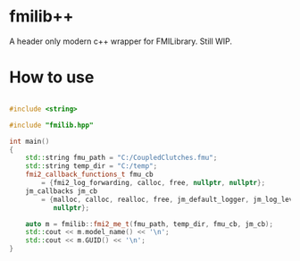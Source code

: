 
# fmilib++

A header only modern c++ wrapper for FMILibrary. Still WIP.

# How to use 

```C++

#include <string>

#include "fmilib.hpp"

int main()
{
    std::string fmu_path = "C:/CoupledClutches.fmu";
    std::string temp_dir = "C:/temp";
    fmi2_callback_functions_t fmu_cb
        = {fmi2_log_forwarding, calloc, free, nullptr, nullptr};
    jm_callbacks jm_cb
        = {malloc, calloc, realloc, free, jm_default_logger, jm_log_level_debug,
           nullptr};

    auto m = fmilib::fmi2_me_t(fmu_path, temp_dir, fmu_cb, jm_cb);
    std::cout << m.model_name() << '\n';
    std::cout << m.GUID() << '\n';
}
```